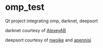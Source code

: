 # omp_test
Qt project integrating omp, darknet, deepsort


darknet courtesy of <a href=https://github.com/AlexeyAB/darknet>AlexeyAB</a>

deepsort courtesy of <a href=https://github.com/nwojke/deep_sort>nwojke</a> and <a href=https://github.com/apennisi/deep_sort>apennisi</a>
